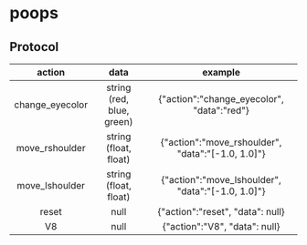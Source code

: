 # poops

## Protocol
| action  | data  | example |
| :------------:  | :------------:  | :------------:  |
| change_eyecolor | string (red, blue, green)  | {"action":"change_eyecolor", "data":"red"}  |
| move_rshoulder  | string (float, float) | {"action":"move_rshoulder", "data":"[-1.0, 1.0]"} |
| move_lshoulder  | string (float, float) | {"action":"move_lshoulder", "data":"[-1.0, 1.0]"} |
| reset  | null  | {"action":"reset", "data": null} |
| V8  | null  | {"action":"V8", "data": null} |
